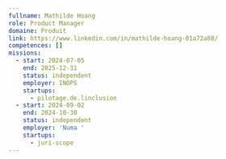 ```yaml
---
fullname: Mathilde Hoang
role: Product Manager
domaine: Produit
link: https://www.linkedin.com/in/mathilde-hoang-01a72a88/
competences: []
missions:
  - start: 2024-07-05
    end: 2025-12-31
    status: independent
    employer: INOPS
    startups:
      - pilotage.de.linclusion
  - start: 2024-09-02
    end: 2024-10-30
    status: independent
    employer: 'Numa '
    startups:
      - juri-scope
---
```

